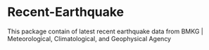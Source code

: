 # Recent-Earthquake
This package contain of latest recent earthquake data from BMKG | Meteorological, Climatological, and Geophysical Agency
